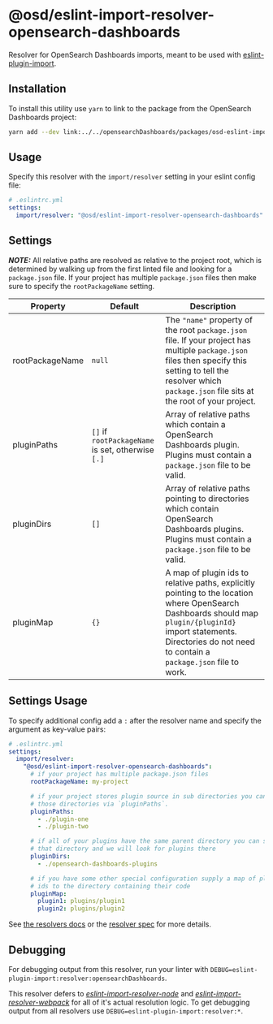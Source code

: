 # @osd/eslint-import-resolver-opensearch-dashboards

Resolver for OpenSearch Dashboards imports, meant to be used with [eslint-plugin-import](https://github.com/benmosher/eslint-plugin-import).

## Installation

To install this utility use `yarn` to link to the package from the OpenSearch Dashboards project:

```sh
yarn add --dev link:../../opensearchDashboards/packages/osd-eslint-import-resolver-opensearch-dashboards
```

## Usage

Specify this resolver with the `import/resolver` setting in your eslint config file:

```yml
# .eslintrc.yml
settings:
  import/resolver: "@osd/eslint-import-resolver-opensearch-dashboards"
```

## Settings

***NOTE:*** All relative paths are resolved as relative to the project root, which is determined by walking up from the first linted file and looking for a `package.json` file. If your project has multiple `package.json` files then make sure to specify the `rootPackageName` setting.

Property | Default | Description
-------- | ------- | -----------
rootPackageName | `null` | The `"name"` property of the root `package.json` file. If your project has multiple `package.json` files then specify this setting to tell the resolver which `package.json` file sits at the root of your project.
pluginPaths | `[]` if `rootPackageName` is set, otherwise `[.]` | Array of relative paths which contain a OpenSearch Dashboards plugin. Plugins must contain a `package.json` file to be valid.
pluginDirs | `[]` | Array of relative paths pointing to directories which contain OpenSearch Dashboards plugins. Plugins must contain a `package.json` file to be valid.
pluginMap | `{}` | A map of plugin ids to relative paths, explicitly pointing to the location where OpenSearch Dashboards should map `plugin/{pluginId}` import statements. Directories do not need to contain a `package.json` file to work.

## Settings Usage
To specify additional config add a `:` after the resolver name and specify the argument as key-value pairs:

```yml
# .eslintrc.yml
settings:
  import/resolver:
    "@osd/eslint-import-resolver-opensearch-dashboards":
      # if your project has multiple package.json files
      rootPackageName: my-project

      # if your project stores plugin source in sub directories you can specify
      # those directories via `pluginPaths`.
      pluginPaths:
        - ./plugin-one
        - ./plugin-two

      # if all of your plugins have the same parent directory you can specify
      # that directory and we will look for plugins there
      pluginDirs:
        - ./opensearch-dashboards-plugins

      # if you have some other special configuration supply a map of plugin
      # ids to the directory containing their code
      pluginMap:
        plugin1: plugins/plugin1
        plugin2: plugins/plugin2
```

See [the resolvers docs](https://github.com/benmosher/eslint-plugin-import#resolvers) or the [resolver spec](https://github.com/benmosher/eslint-plugin-import/blob/master/resolvers/README.md#resolvesource-file-config---found-boolean-path-string-) for more details.

## Debugging

For debugging output from this resolver, run your linter with `DEBUG=eslint-plugin-import:resolver:opensearchDashboards`.

This resolver defers to [*eslint-import-resolver-node*](https://www.npmjs.com/package/eslint-import-resolver-node) and [*eslint-import-resolver-webpack*](https://www.npmjs.com/package/eslint-import-resolver-webpack) for all of it's actual resolution logic. To get debugging output from all resolvers use `DEBUG=eslint-plugin-import:resolver:*`.
